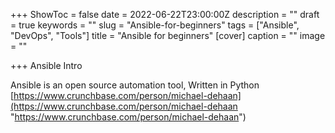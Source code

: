 +++
ShowToc = false
date = 2022-06-22T23:00:00Z
description = ""
draft = true
keywords = ""
slug = "Ansible-for-beginners"
tags = ["Ansible", "DevOps", "Tools"]
title = "Ansible for beginners"
[cover]
caption = ""
image = ""

+++
Ansible Intro

Ansible is an open source automation tool, Written in Python  
[https://www.crunchbase.com/person/michael-dehaan](https://www.crunchbase.com/person/michael-dehaan "https://www.crunchbase.com/person/michael-dehaan")